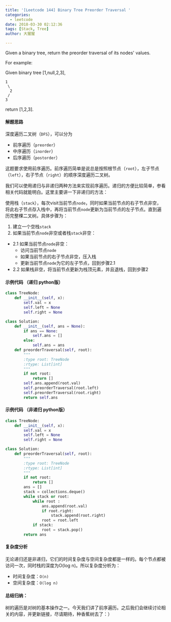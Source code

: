 ```yaml
---
title: '[Leetcode 144] Binary Tree Preorder Traversal '
categories:
  - leetcode
date: 2018-03-30 02:12:36
tags: [Stack, Tree]
author: 大猩猩

---
```

Given a binary tree, return the preorder traversal of its nodes' values.

For example:

Given binary tree [1,null,2,3],
   
    1   
     \
	  2
	 /
    3
   
return [1,2,3].

#### 解题思路
深度遍历二叉树（`DFS`），可以分为

 - 前序遍历（`preorder`）
 - 中序遍历（`inorder`）
 - 后序遍历（`postorder`）

这题要求使用前序遍历。前序遍历简单是说总是按照根节点（`root`），左子节点（`left`），右子节点（`right`）的顺序深度遍历二叉树。

我们可以使用递归与非递归两种方法来实现前序遍历。递归的方便比较简单，参看相关代码就能明白。这里主要讲一下非递归的方法：

使用栈（`stack`），每次visit当前节点`node`，同时如果当前节点的右子节点非空，将此右子节点存入栈中，再将当前节点`node`更新为当前节点的左子节点。直到遍历完整棵二叉树。具体步骤为：

1. 建立一个空栈`stack`
2. 如果当前节点`node`非空或者栈`stack`非空：
  - 2.1 如果当前节点`node`非空：
    - 访问当前节点`node`
	- 如果当前节点的右子节点非空，压入栈
	- 更新当前节点`node`为它的左子节点，回到步骤2.1 
  - 2.2 如果栈非空，将当前节点更新为栈顶元素，并且退栈，回到步骤2



#### 示例代码 （递归 python版）

```python
class TreeNode:
    def __init__(self, x):
        self.val = x
        self.left = None
        self.right = None

class Solution:
    def __init__(self, ans = None):
        if ans == None:
            self.ans = []
        else:
            self.ans = ans
    def preorderTraversal(self, root):
        """
        :type root: TreeNode
        :rtype: List[int]
        """
        if not root:
            return []     
        self.ans.append(root.val)
        self.preorderTraversal(root.left)
        self.preorderTraversal(root.right)
        return self.ans
```

#### 示例代码 （非递归 python版）

```python
class TreeNode:
    def __init__(self, x):
        self.val = x
        self.left = None
        self.right = None

class Solution:
    def preorderTraversal(self, root):
        """
        :type root: TreeNode
        :rtype: List[int]
        """
        if not root:
            return []
        ans = []
        stack = collections.deque()
        while stack or root:
            while root :
                ans.append(root.val)
                if root.right:
                    stack.append(root.right)
                root = root.left
            if stack:
                root = stack.pop()
        return ans
```
#### 复杂度分析
无论递归还是非递归，它们的时间复杂度与空间复杂度都是一样的。每个节点都被访问一次，同时栈的深度为O(log n)。所以复杂度分析为：

- 时间复杂度：`O(n)`
- 空间复杂度：`O(log n)`

#### 总结归纳：
树的遍历是对树的基本操作之一。今天我们讲了前序遍历。之后我们会继续讨论相关的内容，并更新链接，尽请期待，种香蕉树去了：）